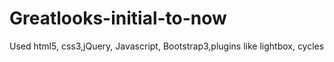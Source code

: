# Greatlooks-initial-to-now
Used html5, css3,jQuery, Javascript, Bootstrap3,plugins like lightbox, cycles 
